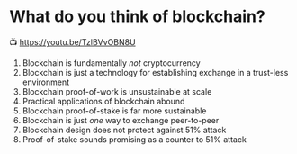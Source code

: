 # What do you think of blockchain?

📺 <https://youtu.be/TzlBVvOBN8U>

1. Blockchain is fundamentally *not* cryptocurrency
1. Blockchain is just a technology for establishing exchange in a
   trust-less environment
1. Blockchain proof-of-work is unsustainable at scale
1. Practical applications of blockchain abound 
1. Blockchain proof-of-stake is far more sustainable
1. Blockchain is just *one* way to exchange peer-to-peer
1. Blockchain design does not protect against 51% attack
1. Proof-of-stake sounds promising as a counter to 51% attack
